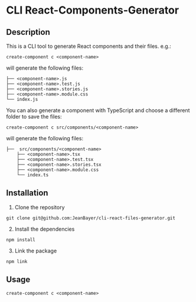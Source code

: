 # CLI React-Components-Generator

## Description

This is a CLI tool to generate React components and their files.
e.g.:

```
create-component c <component-name>
```

will generate the following files:

```
├── <component-name>.js
├── <component-name>.test.js
├── <component-name>.stories.js
├── <component-name>.module.css
└── index.js
```

You can also generate a component with TypeScript and choose a different folder to save the files:

```
create-component c src/components/<component-name>
```

will generate the following files:

```
├──  src/components/<component-name>
    ├── <component-name>.tsx
    ├── <component-name>.test.tsx
    ├── <component-name>.stories.tsx
    ├── <component-name>.module.css
    └── index.ts
```

## Installation

1. Clone the repository

```
git clone git@github.com:JeanBayer/cli-react-files-generator.git
```

2. Install the dependencies

```
npm install
```

3. Link the package

```
npm link
```

## Usage

```
create-component c <component-name>
```
